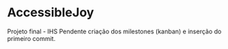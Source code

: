 # AccessibleJoy
Projeto final - IHS
 Pendente criação dos milestones (kanban) e inserção do primeiro commit.

